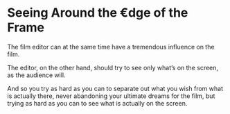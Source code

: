 # Seeing Around the €dge of the Frame

The film editor can at the same time have a tremendous influence on the film.

The editor, on the other hand, should try to see only what’s on the screen, as the audience will.

And so you try as hard as you can to separate out what you wish from what is actually there, never abandoning your ultimate dreams for the film, but trying as hard as you can to see what is actually on the screen.